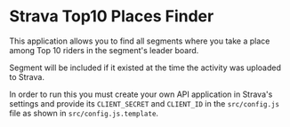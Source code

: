 # Strava Top10 Places Finder

This application allows you to find all
segments where you take a place among Top 10 riders in the segment's leader board.

Segment will be included if it existed at the time the activity was uploaded to Strava.

In order to run this you must create your own API application in Strava's settings and provide its
`CLIENT_SECRET` and `CLIENT_ID` in the `src/config.js` file as shown in `src/config.js.template`.
